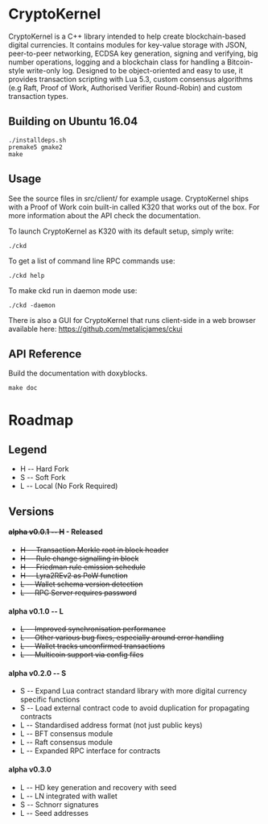 CryptoKernel
============

CryptoKernel is a C++ library intended to help create blockchain-based digital currencies. It contains modules for key-value storage with JSON, peer-to-peer networking, ECDSA key generation, signing and verifying, big number operations, logging and a blockchain class for handling a Bitcoin-style write-only log. Designed to be object-oriented and easy to use, it provides transaction scripting with Lua 5.3, custom consensus algorithms (e.g Raft, Proof of Work, Authorised Verifier Round-Robin) and custom transaction types. 

Building on Ubuntu 16.04
------------------------

```
./installdeps.sh
premake5 gmake2
make
```

Usage
-----
See the source files in src/client/ for example usage. CryptoKernel ships with a Proof of Work coin built-in called K320 that works out of the box. For more information about the API check the documentation.

To launch CryptoKernel as K320 with its default setup, simply write:

```
./ckd
```

To get a list of command line RPC commands use:
```
./ckd help
```

To make ckd run in daemon mode use:
```
./ckd -daemon
```

There is also a GUI for CryptoKernel that runs client-side in a web browser available here: https://github.com/metalicjames/ckui

API Reference
-------------

Build the documentation with doxyblocks.
```
make doc
```

Roadmap
===

## Legend

   - H -- Hard Fork
   - S -- Soft Fork
   - L -- Local (No Fork Required)

## Versions
#### ~~alpha v0.0.1 -- H~~ - Released
- ~~H -- Transaction Merkle root in block header~~
- ~~H -- Rule change signalling in block~~
- ~~H -- Friedman rule emission schedule~~
- ~~H -- Lyra2REv2 as PoW function~~
- ~~L -- Wallet schema version detection~~
- ~~L -- RPC Server requires password~~
    
#### alpha v0.1.0 -- L
- ~~L -- Improved synchronisation performance~~
- ~~L -- Other various bug fixes, especially around error handling~~
- ~~L -- Wallet tracks unconfirmed transactions~~
- ~~L -- Multicoin support via config files~~

#### alpha v0.2.0 -- S 
- S -- Expand Lua contract standard library with more
digital currency specific functions
- S -- Load external contract code to avoid duplication
for propagating contracts
- L -- Standardised address format (not just public keys)
- L -- BFT consensus module
- L -- Raft consensus module
- L -- Expanded RPC interface for contracts 


#### alpha v0.3.0
- L -- HD key generation and recovery with seed
- L -- LN integrated with wallet
- S -- Schnorr signatures
- L -- Seed addresses
